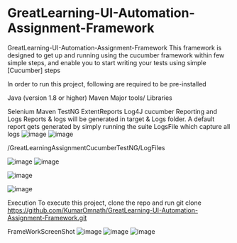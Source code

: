 # GreatLearning-UI-Automation-Assignment-Framework
GreatLearning-UI-Automation-Assignment-Framework This framework is designed to get up and running using the cucumber framework within few simple steps, and enable you to start writing your tests using simple [Cucumber] steps

In order to run this project, following are required to be pre-installed

Java (version 1.8 or higher)
Maven
Major tools/ Libraries

Selenium
Maven
TestNG
ExtentReports
Log4J
cucumber
Reporting and Logs Reports & logs will be generated in target & Logs folder. A default report gets generated by simply running the suite LogsFile which capture all logs
![image](https://user-images.githubusercontent.com/83863792/170069545-b1818c58-8598-4fd2-ab66-ffe88b2a5088.png)
![image](https://user-images.githubusercontent.com/83863792/170069667-70dd03be-398a-48dd-9ca4-e47a4319feb2.png)

/GreatLearningAssignmentCucumberTestNG/LogFiles

![image](https://user-images.githubusercontent.com/83863792/170070114-62271b56-933d-4682-ba7c-7cf2db38baf6.png)
![image](https://user-images.githubusercontent.com/83863792/170070179-6b1fb959-1e25-417f-ad8e-7651aa3257d1.png)

![image](https://user-images.githubusercontent.com/83863792/170070238-bfbcd0e0-b469-45d7-9a00-9d4ea64626f7.png)

![image](https://user-images.githubusercontent.com/83863792/170070324-e8c8b2cf-be17-4a41-aee7-0aa2092f0b84.png)

Execution To execute this project, clone the repo and run git clone https://github.com/KumarOmnath/GreatLearning-UI-Automation-Assignment-Framework.git

FrameWorkScreenShot
![image](https://user-images.githubusercontent.com/83863792/170070713-8bc9eaeb-f27a-48ba-aa19-c4ee59168d46.png)
![image](https://user-images.githubusercontent.com/83863792/170070770-a79f0f66-c131-4702-9bf9-a32ded50b893.png)
![image](https://user-images.githubusercontent.com/83863792/170070890-77f3a1f8-e1d6-48ca-a5ef-6cde26b6aa1a.png)


